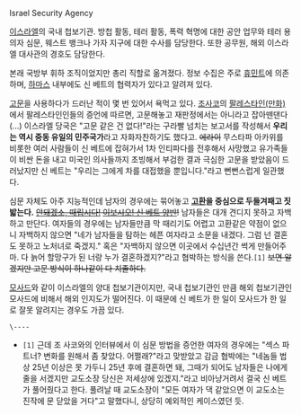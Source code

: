 Israel Security Agency

[이스라엘](%EC%9D%B4%EC%8A%A4%EB%9D%BC%EC%97%98.md)의 국내 첩보기관. 방첩 활동, 테러 활동, 폭력
혁명에 대한 공안 업무와 테러 용의자 심문, 웨스트 뱅크나 가자 지구에 대한 수사를 담당한다. 또한 공무원, 해외 이스라엘 대사관의 경호도
담당한다.

본래 국방부 휘하 조직이었지만 총리 직할로 옮겨졌다. 정보 수집은 주로
[휴민트](%ED%9C%B4%EB%AF%BC%ED%8A%B8.md)에 의존하며,
[하마스](%ED%95%98%EB%A7%88%EC%8A%A4.md) 내부에도 신 베트의 협력자가 있다고 알려져 있다.

[고문](%EA%B3%A0%EB%AC%B8.md)을 사용하다가 드러난 적이 몇 번 있어서 욕먹고 있다. [조사코](%EC%A1%B0%20%EC%82%AC%EC%BD%94.md)의 [팔레스타인(만화)](%ED%8C%94%EB%A0%88%EC%8A%A4%ED%83%80%EC%9D%B8%28%EB%A7%8C%ED%99%94%29.md)에서 팔레스타인인들의 증언에 따르면,
고문해놓고 재판정에서는 아니라고 잡아뗀댄다(...) 이스라엘 당국은 "고문 같은 건 없다!"라는 구라빨 넘치는 보고서를 작성해서 **우리는
역시 중동 유일의 민주국가**라고 자화자찬하기도 했다고. <del>에라이</del> 무스타파 아카위를 비롯한 여러 사람들이 신 베트에
잡혀가서 1차 인티파다를 전후해서 사망했고 유가족들이 비싼 돈을 내고 미국인 의사들까지 초빙해서 부검한 결과 극심한 고문을 받았음이
드러났지만 신 베트는 "우리는 그에게 차를 대접했을 뿐입니다."라고 뻔뻔스럽게 일관했다.

심문 자체도 아주 지능적인데 남자의 경우에는 묶어놓고 **[고환](%EA%B3%A0%ED%99%98.md)을 중심으로 두들겨패고
짓밟는다.** <del>[안돼겠소, 때립시다!](%EC%83%81%ED%95%98%EC%9D%B4%20%EC%A1%B0.md)
[이보시오! 신 베트 양반](%EA%B3%A0%EC%9E%90%EB%9D%BC%EB%8B%88.md)!</del> 남자들은 대개 견디지
못하고 자백하고 만단다. 여자들의 경우에는 남자들만큼 막 때리기도 어렵고 고환같은 약점이 없으니 자백하지 않으면 "네가 남자들을 탐하는 헤픈
여자라고 소문을 내겠다. 그럼 넌 결혼도 못하고 노처녀로 죽겠지." 혹은 "자백하지 않으면 이곳에서 수십년간 썩게 만들어주마. 다 늙어
할망구가 된 너랑 누가 결혼하겠지?"라고 협박하는 방식을 쓴다.`[1]` <del>보면 알겠지만 고문 방식이 하나같이 다
치졸하다.</del>

[모사드](%EB%AA%A8%EC%82%AC%EB%93%9C.md)와 같이 이스라엘의 양대 첩보기관이지만, 국내 첩보기관인 만큼 해외
첩보기관인 모사드에 비해서 해외 인지도가 떨어진다. 이 때문에 신 베트가 한 일이 모사드가 한 일로 잘못 알려지는 경우도 가끔 있다.

`\----`

  * `[1]` 근데 조 사코와의 인터뷰에서 이 심문 방법을 증언한 여자의 경우에는 "섹스 파트너? 변화를 원해서 좀 찾았다. 어쩔래?"라고 맞받았고 감금 협박에는 "네놈들 법상 25년 이상은 못 가두니 25년 후에 결혼하면 돼, 그때가 되어도 남자들은 나에게 줄을 서겠지만 교도소장 당신은 저세상에 있겠지."라고 비아냥거려서 결국 신 베트가 풀어줬다고 한다. 풀려날 때 교도소장이 "모든 여자가 댁 같았으면 이 교도소는 진작에 문 닫았을 거다"고 말했다니, 상당히 예외적인 케이스였던 듯.

